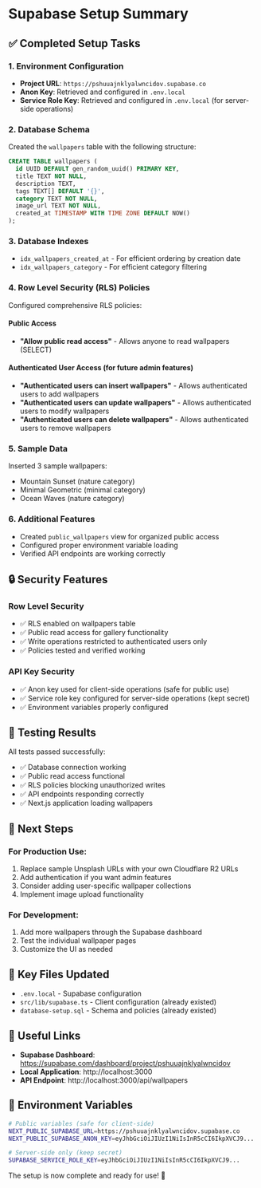 # Supabase Setup Summary

## ✅ Completed Setup Tasks

### 1. Environment Configuration
- **Project URL**: `https://pshuuajnklyalwncidov.supabase.co`
- **Anon Key**: Retrieved and configured in `.env.local`
- **Service Role Key**: Retrieved and configured in `.env.local` (for server-side operations)

### 2. Database Schema
Created the `wallpapers` table with the following structure:
```sql
CREATE TABLE wallpapers (
  id UUID DEFAULT gen_random_uuid() PRIMARY KEY,
  title TEXT NOT NULL,
  description TEXT,
  tags TEXT[] DEFAULT '{}',
  category TEXT NOT NULL,
  image_url TEXT NOT NULL,
  created_at TIMESTAMP WITH TIME ZONE DEFAULT NOW()
);
```

### 3. Database Indexes
- `idx_wallpapers_created_at` - For efficient ordering by creation date
- `idx_wallpapers_category` - For efficient category filtering

### 4. Row Level Security (RLS) Policies
Configured comprehensive RLS policies:

#### Public Access
- **"Allow public read access"** - Allows anyone to read wallpapers (SELECT)

#### Authenticated User Access (for future admin features)
- **"Authenticated users can insert wallpapers"** - Allows authenticated users to add wallpapers
- **"Authenticated users can update wallpapers"** - Allows authenticated users to modify wallpapers  
- **"Authenticated users can delete wallpapers"** - Allows authenticated users to remove wallpapers

### 5. Sample Data
Inserted 3 sample wallpapers:
- Mountain Sunset (nature category)
- Minimal Geometric (minimal category)
- Ocean Waves (nature category)

### 6. Additional Features
- Created `public_wallpapers` view for organized public access
- Configured proper environment variable loading
- Verified API endpoints are working correctly

## 🔒 Security Features

### Row Level Security
- ✅ RLS enabled on wallpapers table
- ✅ Public read access for gallery functionality
- ✅ Write operations restricted to authenticated users only
- ✅ Policies tested and verified working

### API Key Security
- ✅ Anon key used for client-side operations (safe for public use)
- ✅ Service role key configured for server-side operations (kept secret)
- ✅ Environment variables properly configured

## 🧪 Testing Results

All tests passed successfully:
- ✅ Database connection working
- ✅ Public read access functional
- ✅ RLS policies blocking unauthorized writes
- ✅ API endpoints responding correctly
- ✅ Next.js application loading wallpapers

## 🚀 Next Steps

### For Production Use:
1. Replace sample Unsplash URLs with your own Cloudflare R2 URLs
2. Add authentication if you want admin features
3. Consider adding user-specific wallpaper collections
4. Implement image upload functionality

### For Development:
1. Add more wallpapers through the Supabase dashboard
2. Test the individual wallpaper pages
3. Customize the UI as needed

## 📁 Key Files Updated

- `.env.local` - Supabase configuration
- `src/lib/supabase.ts` - Client configuration (already existed)
- `database-setup.sql` - Schema and policies (already existed)

## 🔗 Useful Links

- **Supabase Dashboard**: https://supabase.com/dashboard/project/pshuuajnklyalwncidov
- **Local Application**: http://localhost:3000
- **API Endpoint**: http://localhost:3000/api/wallpapers

## 📝 Environment Variables

```bash
# Public variables (safe for client-side)
NEXT_PUBLIC_SUPABASE_URL=https://pshuuajnklyalwncidov.supabase.co
NEXT_PUBLIC_SUPABASE_ANON_KEY=eyJhbGciOiJIUzI1NiIsInR5cCI6IkpXVCJ9...

# Server-side only (keep secret)
SUPABASE_SERVICE_ROLE_KEY=eyJhbGciOiJIUzI1NiIsInR5cCI6IkpXVCJ9...
```

The setup is now complete and ready for use! 🎉
